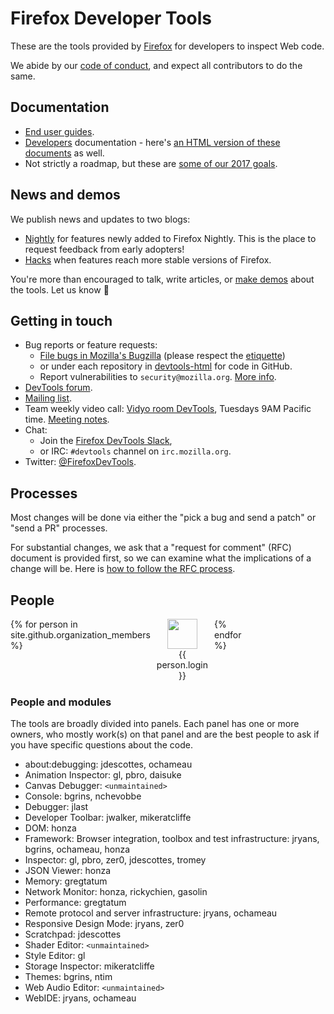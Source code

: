 # Firefox Developer Tools

These are the tools provided by [Firefox](https://www.mozilla.org/firefox/) for developers to inspect Web code.

We abide by our [code of conduct](CODE_OF_CONDUCT.md), and expect all contributors to do the same.

## Documentation

* [End user guides](https://developer.mozilla.org/en-US/docs/Tools).
* [Developers](https://dxr.mozilla.org/mozilla-central/source/devtools/docs/) documentation - here's [an HTML version of these documents](http://docs.firefox-dev.tools/) as well.
* Not strictly a roadmap, but these are [some of our 2017 goals](https://groups.google.com/forum/#!topic/mozilla.dev.developer-tools/e-WTOb1U8Sc).

## News and demos

We publish news and updates to two blogs:

* [Nightly](https://blog.nightly.mozilla.org/tag/devtools/) for features newly added to Firefox Nightly. This is the place to request feedback from early adopters!
* [Hacks](https://hacks.mozilla.org/category/developer-tools/) when features reach more stable versions of Firefox.

You're more than encouraged to talk, write articles, or [make demos](https://github.com/devtools-html/devtools-demos) about the tools. Let us know 🙂

## Getting in touch

* Bug reports or feature requests:
  * [File bugs in Mozilla's Bugzilla](https://bugzilla.mozilla.org/enter_bug.cgi?product=Firefox&component=Developer%20Tools) (please respect the [etiquette](https://bugzilla.mozilla.org/page.cgi?id=etiquette.html))
  * or under each repository in [devtools-html](https://github.com/devtools-html) for code in GitHub.
  * Report vulnerabilities to `security@mozilla.org`. [More info](https://www.mozilla.org/en-US/security/#For_Developers).
* [DevTools forum](https://discourse.mozilla-community.org/c/devtools).
* [Mailing list](https://groups.google.com/forum/#!forum/mozilla.dev.developer-tools).
* Team weekly video call: [Vidyo room DevTools](https://v.mozilla.com/flex.html?roomdirect.html&key=n9vJUD3L1vRMHKQC5OCNRT3UBjw), Tuesdays 9AM Pacific time. [Meeting notes](https://docs.google.com/document/d/1pUx9xq6L7bonSrDpyUNTQkQxTxAsULLu4kkHZLMEq6w/edit).
* Chat:
  * Join the [Firefox DevTools Slack](https://devtools-html-slack.herokuapp.com/),
  * or IRC: `#devtools` channel on `irc.mozilla.org`.
* Twitter: [@FirefoxDevTools](https://twitter.com/FirefoxDevTools).

## Processes

Most changes will be done via either the "pick a bug and send a patch" or "send a PR" processes.

For substantial changes, we ask that a "request for comment" (RFC) document is provided first, so we can examine what the implications of a change will be. Here is [how to follow the RFC process](https://github.com/devtools-html/rfcs/).

## People

<style>
  .people-grid {
    display: grid;
    grid-template-columns: repeat(8, 1fr);
    grid-gap: 10px;
    grid-auto-rows: minmax(100px, auto);
  }
</style>

<div class="people-grid">
{% for person in site.github.organization_members %}
  <a style="display:block;text-align:center;" src="{{ person.html_url }}">
  <img style="width:48px;max-height:48px;" src="{{ person.avatar_url }}"/>
  <div>{{ person.login }}</div>
  </a>
{% endfor %}
</div>

### People and modules

The tools are broadly divided into panels. Each panel has one or more owners, who mostly work(s) on that panel and are the best people to ask if you have specific questions about the code.

* about:debugging: jdescottes, ochameau
* Animation Inspector: gl, pbro, daisuke
* Canvas Debugger: `<unmaintained>`
* Console: bgrins, nchevobbe
* Debugger: jlast
* Developer Toolbar: jwalker, mikeratcliffe
* DOM: honza
* Framework: Browser integration, toolbox and test infrastructure: jryans, bgrins, ochameau, honza
* Inspector: gl, pbro, zer0, jdescottes, tromey
* JSON Viewer: honza
* Memory: gregtatum
* Network Monitor: honza, rickychien, gasolin
* Performance: gregtatum
* Remote protocol and server infrastructure: jryans, ochameau
* Responsive Design Mode: jryans, zer0
* Scratchpad: jdescottes
* Shader Editor: `<unmaintained>`
* Style Editor: gl
* Storage Inspector: mikeratcliffe
* Themes: bgrins, ntim
* Web Audio Editor: `<unmaintained>`
* WebIDE: jryans, ochameau


